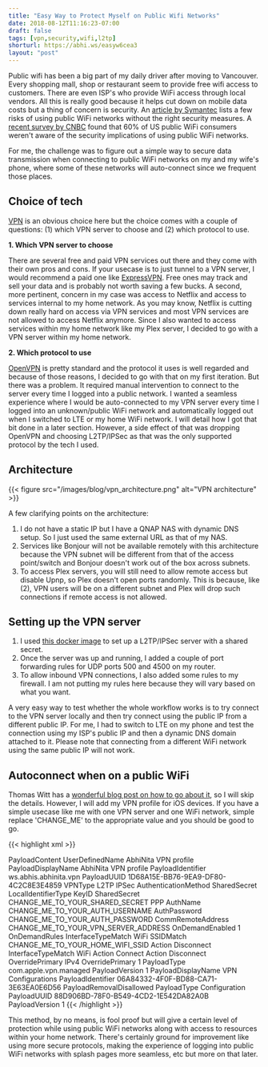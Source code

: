 ```yaml
---
title: "Easy Way to Protect Myself on Public Wifi Networks"
date: 2018-08-12T11:16:23-07:00
draft: false
tags: [vpn,security,wifi,l2tp]
shorturl: https://abhi.ws/easyw6cea3
layout: "post"
---
```

Public wifi has been a big part of my daily driver after moving to Vancouver. Every shopping mall, shop or restaurant seem
to provide free wifi access to customers. There are even ISP's who provide WiFi access through local vendors. All this is 
really good because it helps cut down on mobile data costs but a thing of concern is security. An [article by 
Symantec](https://ca.norton.com/internetsecurity-privacy-risks-of-public-wi-fi.html) lists a few risks of using public WiFi
networks without the right security measures. A [recent survey by CNBC](https://www.cnbc.com/2016/06/28/most-people-unaware-of-the-risks-of-using-public-wi-fi.html) found
that 60% of US public WiFi consumers weren't aware of the security implications of using public WiFi networks.

For me, the challenge was to figure out a simple way to secure data transmission when connecting to public WiFi networks 
on my and my wife's phone, where some of these networks will auto-connect since we frequent those places.

 
Choice of tech
--
[VPN](https://en.wikipedia.org/wiki/Virtual_private_network) is an obvious choice here but the choice comes with 
a couple of questions: (1) which VPN server to choose and (2) which protocol to use.

**1. Which VPN server to choose**

There are several free and paid VPN services out there and they come with their own pros and cons. If your usecase is to 
just tunnel to a VPN server, I would recommend a paid one like [ExpressVPN](https://www.expressvpn.com/). Free ones may track
and sell your data and is probably not worth saving a few bucks. A second, more pertinent, concern in my case was access 
to Netflix and access to services internal to my home network. As you may know, Netflix is cutting down really hard 
on access via VPN services and most VPN services are not allowed to access Netflix anymore. Since I also wanted to 
access services within my home network like my Plex server, I decided to go with a VPN server within my home network. 


**2. Which protocol to use**

[OpenVPN](https://en.wikipedia.org/wiki/OpenVPN) is pretty standard and the protocol it uses is well regarded and because of those reasons,
I decided to go with that on my first iteration. But there was a problem. It required manual intervention to connect to the server every time
I logged into a public network. I wanted a seamless experience where I would be auto-connected to my VPN server every time I logged into an 
unknown/public WiFi network and automatically logged out when I switched to LTE or my home WiFi network. I will detail how I
got that bit done in a later section. However, a side effect of that was dropping OpenVPN and choosing L2TP/IPSec as that was the
only supported protocol by the tech I used.

Architecture
--
{{< figure src="/images/blog/vpn_architecture.png" alt="VPN architecture" >}}

A few clarifying points on the architecture:

1. I do not have a static IP but I have a QNAP NAS with dynamic DNS setup. So I just used the same external URL as that of my NAS.
2. Services like Bonjour will not be available remotely with this architecture because the VPN subnet will be different from that 
of the access point/switch and Bonjour doesn't work out of the box across subnets.
3. To access Plex servers, you will still need to allow remote access but disable Upnp, so Plex doesn't open ports randomly.
This is because, like (2), VPN users will be on a different subnet and Plex will drop such connections if remote access is
not allowed.

Setting up the VPN server
--
1. I used [this docker image](https://github.com/hwdsl2/docker-ipsec-vpn-server) to set up a L2TP/IPSec server with a shared secret.
2. Once the server was up and running, I added a couple of port forwarding rules for UDP ports 500 and 4500 on my router.
3. To allow inbound VPN connections, I also added some rules to my firewall. I am not putting my rules here because they will vary based on
what you want.

A very easy way to test whether the whole workflow works is to try connect to the VPN server locally and then try connect using the
public IP from a different public IP. For me, I had to switch to LTE on my phone and test the connection using my ISP's public IP 
and then a dynamic DNS domain attached to it. Please note that connecting from a different WiFi network using the same public IP will not work.

Autoconnect when on a public WiFi
--
Thomas Witt has a [wonderful blog post on how to go about it](https://thomas-witt.com/auto-connect-your-ios-device-to-a-vpn-when-joining-an-unknown-wifi-d1df8100c4ba), so I will skip the details.
However, I will add my VPN profile for iOS devices. If you have a simple usecase like me with one VPN server and one WiFi network, simple replace 
'CHANGE_ME' to the appropriate value and you should be good to go.

{{< highlight xml >}}
<?xml version="1.0" encoding="UTF-8"?>
<!DOCTYPE plist PUBLIC "-//Apple//DTD PLIST 1.0//EN" "http://www.apple.com/DTDs/PropertyList-1.0.dtd">
<plist version="1.0">
<dict>
  <key>PayloadContent</key>
  <array>        <dict>
      <key>UserDefinedName</key>
      <string>AbhiNita VPN profile</string>
      <key>PayloadDisplayName</key>
      <string>AbhiNita VPN profile</string>
      <key>PayloadIdentifier</key>
      <string>ws.abhis.abhinita.vpn</string>
      <key>PayloadUUID</key>
      <string>1D68A15E-BB76-9EA9-DF80-4C2C8E3E4859</string>
      <key>VPNType</key>
      <string>L2TP</string>
      <key>IPSec</key>
      <dict>
        <key>AuthenticationMethod</key>
        <string>SharedSecret</string>
        <key>LocalIdentifierType</key>
        <string>KeyID</string>
        <key>SharedSecret</key>
        <string>CHANGE_ME_TO_YOUR_SHARED_SECRET</string>
      </dict>
      <key>PPP</key>
      <dict>
        <key>AuthName</key>
        <string>CHANGE_ME_TO_YOUR_AUTH_USERNAME</string>
        <key>AuthPassword</key>
        <string>CHANGE_ME_TO_YOUR_AUTH_PASSWORD</string>
        <key>CommRemoteAddress</key>
        <string>CHANGE_ME_TO_YOUR_VPN_SERVER_ADDRESS</string>
      </dict>
      <key>OnDemandEnabled</key>
   <integer>1</integer>
   <key>OnDemandRules</key>
          <array>
        <dict>
          <key>InterfaceTypeMatch</key>
          <string>WiFi</string>
          <key>SSIDMatch</key>
          <array>
 <string>CHANGE_ME_TO_YOUR_HOME_WIFI_SSID</string>
           </array>
          <key>Action</key>
          <string>Disconnect</string>
        </dict>
        <dict>
          <key>InterfaceTypeMatch</key>
          <string>WiFi</string>
          <key>Action</key>
          <string>Connect</string>
        </dict>
        <dict>
          <!-- VPN Default state -->
          <key>Action</key>
          <string>Disconnect</string>
        </dict>
          </array>
      <key>OverridePrimary</key>
      <true/>
      <key>IPv4</key>
      <dict>
        <key>OverridePrimary</key>
        <integer>1</integer>
      </dict>
      <key>PayloadType</key>
      <string>com.apple.vpn.managed</string>
      <key>PayloadVersion</key>
      <integer>1</integer>
    </dict>
</array>
  <key>PayloadDisplayName</key>
  <string>VPN Configurations</string>
  <key>PayloadIdentifier</key>
  <string>06A84332-4F0F-BD88-CA71-3E63EA0E6D56</string>
  <key>PayloadRemovalDisallowed</key>
  <false/>
  <key>PayloadType</key>
  <string>Configuration</string>
  <key>PayloadUUID</key>
  <string>88D906BD-78F0-B549-4CD2-1E542DA82A0B</string>
  <key>PayloadVersion</key>
  <integer>1</integer>
</dict>
</plist>
{{< /highlight >}}

This method, by no means, is fool proof but will give a certain level of protection while using public WiFi networks along with 
access to resources within your home network. There's certainly ground for improvement like using more secure protocols, making the 
experience of logging into public WiFi networks with splash pages more seamless, etc but more on that later.